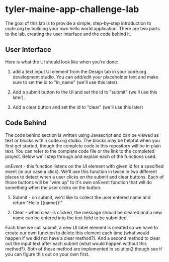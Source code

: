 # tyler-maine-app-challenge-lab

The goal of this lab is to provide a simple, step-by-step introduction to code.org by building your own hello world application. There are two parts to the lab, creating the user interface and the code behind it.

## User Interface

Here is what the UI should look like when you're done:

1. add a text input UI element from the Design tab in your code.org development studio. You can add/edit your placeholder text and make sure to set the id to "in_name" (we'll use this later).

2. Add a submit button to the UI and set the id to "submit" (we'll use this later).

3. Add a clear button and set the id to "clear" (we'll use this later)

## Code Behind

The code behind section is written using Javascript and can be viewed as text or blocks within code.org studio. The blocks may be helpful when you first get started, though the complete code in this repository will be in plain text. You can refer to the complete code file or the link to the completed project. Below we'll step through and explain each of the functions used.

*onEvent* - this function listens on the UI element with given id for a specified event (in our case a click). We'll use this function in twice in two different places to detect when a user clicks on the submit and clear buttons. Each of those buttons will be "wire up" to it's own onEvent function that will do something when the user clicks on the button.

1. Submit - on submit, we'd like to collect the user entered name and return "Hello {{name}}!"

2. Clear - when clear is clicked, the message should be cleared and a new name can be entered into the text field to be submitted.

Each time we call submit, a new UI label element is created so we have to create our own function to delete this element each time (what would happen if we did not have a clear method?). And a second method to clear out the input text after each submit (what would happen without this method?). Both of these method are implemented in solution2 though see if you can figure this out on your own first.
